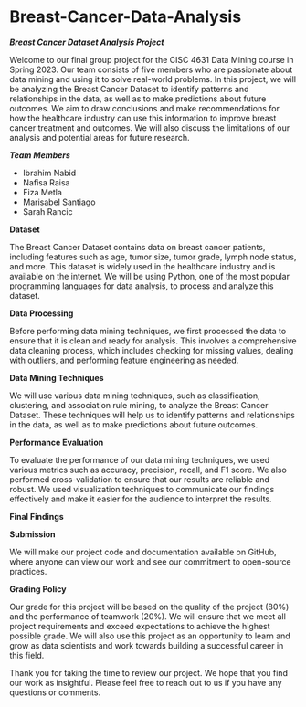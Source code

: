 # Breast-Cancer-Data-Analysis
***Breast Cancer Dataset Analysis Project***

Welcome to our final group project for the CISC 4631 Data Mining course in Spring 2023. Our team consists of five members who are passionate about data mining and using it to solve real-world problems. In this project, we will be analyzing the Breast Cancer Dataset to identify patterns and relationships in the data, as well as to make predictions about future outcomes. We aim to draw conclusions and make recommendations for how the healthcare industry can use this information to improve breast cancer treatment and outcomes. We will also discuss the limitations of our analysis and potential areas for future research.

***Team Members***

* Ibrahim Nabid
* Nafisa Raisa
* Fiza Metla
* Marisabel Santiago
* Sarah Rancic

**Dataset**

The Breast Cancer Dataset contains data on breast cancer patients, including features such as age, tumor size, tumor grade, lymph node status, and more. This dataset is widely used in the healthcare industry and is available on the internet. We will be using Python, one of the most popular programming languages for data analysis, to process and analyze this dataset.

**Data Processing**

Before performing data mining techniques, we first processed the data to ensure that it is clean and ready for analysis. This involves a comprehensive data cleaning process, which includes checking for missing values, dealing with outliers, and performing feature engineering as needed. 

**Data Mining Techniques**

We will use various data mining techniques, such as classification, clustering, and association rule mining, to analyze the Breast Cancer Dataset. These techniques will help us to identify patterns and relationships in the data, as well as to make predictions about future outcomes. 

**Performance Evaluation**

To evaluate the performance of our data mining techniques, we used various metrics such as accuracy, precision, recall, and F1 score. We also performed cross-validation to ensure that our results are reliable and robust. We used visualization techniques to communicate our findings effectively and make it easier for the audience to interpret the results.

**Final Findings**



**Submission**

We will make our project code and documentation available on GitHub, where anyone can view our work and see our commitment to open-source practices.

**Grading Policy**

Our grade for this project will be based on the quality of the project (80%) and the performance of teamwork (20%). We will ensure that we meet all project requirements and exceed expectations to achieve the highest possible grade. We will also use this project as an opportunity to learn and grow as data scientists and work towards building a successful career in this field.

Thank you for taking the time to review our project. We hope that you find our work as insightful. Please feel free to reach out to us if you have any questions or comments.

